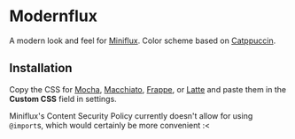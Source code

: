 # Modernflux

A modern look and feel for [Miniflux](https://miniflux.app/). Color scheme based on [Catppuccin](https://catppuccin.com/).

## Installation

Copy the CSS for [Mocha](https://modernflux.ryanccn.dev/modernflux.mocha.css), [Macchiato](https://modernflux.ryanccn.dev/modernflux.macchiato.css), [Frappe](https://modernflux.ryanccn.dev/modernflux.frappe.css), or [Latte](https://modernflux.ryanccn.dev/modernflux.latte.css) and paste them in the **Custom CSS** field in settings.

Miniflux's Content Security Policy currently doesn't allow for using `@import`s, which would certainly be more convenient :&lt;
